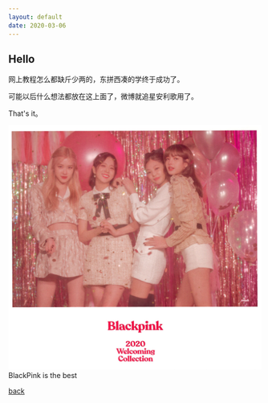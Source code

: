 ```yaml
---
layout: default
date: 2020-03-06
---
```


## Hello

网上教程怎么都缺斤少两的，东拼西凑的学终于成功了。

可能以后什么想法都放在这上面了，微博就追星安利歌用了。

That's it。

![blackpink](asset/img/下载.jpg)
BlackPink is the best

[back](./)
